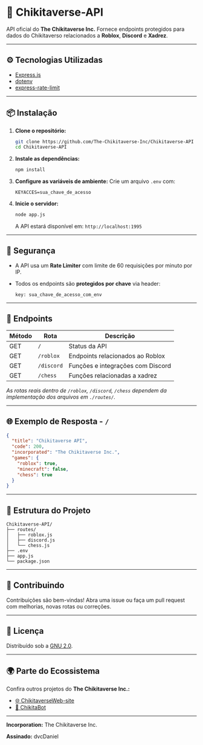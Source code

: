 # 🧠 Chikitaverse-API

API oficial do **The Chikitaverse Inc.**
Fornece endpoints protegidos para dados do Chikitaverso relacionados a **Roblox**, **Discord** e **Xadrez**.

---

## ⚙️ Tecnologias Utilizadas

* [Express.js](https://expressjs.com)
* [dotenv](https://www.npmjs.com/package/dotenv)
* [express-rate-limit](https://www.npmjs.com/package/express-rate-limit)

---

## 📦 Instalação

1. **Clone o repositório:**

   ```bash
   git clone https://github.com/The-Chikitaverse-Inc/Chikitaverse-API
   cd Chikitaverse-API
   ```

2. **Instale as dependências:**

   ```bash
   npm install
   ```

3. **Configure as variáveis de ambiente:**
   Crie um arquivo `.env` com:

   ```env
   KEYACCES=sua_chave_de_acesso
   ```

4. **Inicie o servidor:**

   ```bash
   node app.js
   ```

   A API estará disponível em:
   `http://localhost:1995`

---

## 🔐 Segurança

* A API usa um **Rate Limiter** com limite de 60 requisições por minuto por IP.
* Todos os endpoints são **protegidos por chave** via header:

  ```
  key: sua_chave_de_acesso_com_env
  ```

---

## 📂 Endpoints

| Método | Rota       | Descrição                         |
| ------ | ---------- | --------------------------------- |
| GET    | `/`        | Status da API                     |
| GET    | `/roblox`  | Endpoints relacionados ao Roblox  |
| GET    | `/discord` | Funções e integrações com Discord |
| GET    | `/chess`   | Funções relacionadas a xadrez     |

*As rotas reais dentro de `/roblox`, `/discord`, `/chess` dependem da implementação dos arquivos em `./routes/`.*

---

## 🌐 Exemplo de Resposta - `/`

```json
{
  "title": "Chikitaverse API",
  "code": 200,
  "incorporated": "The Chikitaverse Inc.",
  "games": {
    "roblox": true,
    "minecraft": false,
    "chess": true
  }
}
```

---

## 🧱 Estrutura do Projeto

```
Chikitaverse-API/
├── routes/
│   ├── roblox.js
│   ├── discord.js
│   └── chess.js
├── .env
├── app.js
└── package.json
```

---

## 🤝 Contribuindo

Contribuições são bem-vindas! Abra uma issue ou faça um pull request com melhorias, novas rotas ou correções.

---

## 📜 Licença

Distribuído sob a [GNU 2.0](LICENSE).

---

## 🌍 Parte do Ecossistema

Confira outros projetos do **The Chikitaverse Inc.:**

* [🌐 ChikitaverseWeb-site](https://github.com/The-Chikitaverse-Inc/ChikitaverseWeb-site)
* [🤖 ChikitaBot](https://github.com/The-Chikitaverse-Inc/ChikitaBot)

---

**Incorporation:** The Chikitaverse Inc.

**Assinado:** dvcDaniel
